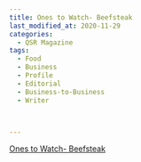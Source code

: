 ```yaml
---
title: Ones to Watch- Beefsteak
last_modified_at: 2020-11-29
categories:
  - QSR Magazine
tags:
  - Food
  - Business
  - Profile
  - Editorial 
  - Business-to-Business
  - Writer



---
```




[Ones to Watch- Beefsteak](http://www.ourdigitalmags.com/publication/?i=491431&ver=html5&p=51)
